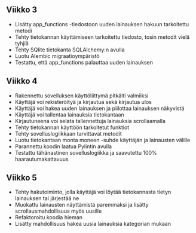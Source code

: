 ## Viikko 3

- Lisätty app_functions -tiedostoon uuden lainauksen hakuun tarkoitettu metodi
- Tehty tietokannan käyttämiseen tarkoitettu tiedosto, tosin metodit vielä tyhjiä
- Tehty SQlite tietokanta SQLAlchemy:n avulla
- Luotu Alembic migraatioympäristö
- Testattu, että app_functions palauttaa uuden lainauksen

## Viikko 4

- Rakennettu sovelluksen käyttöliittymä pitkälti valmiiksi
- Käyttäjä voi rekisteröityä ja kirjautua sekä kirjautua ulos
- Käyttäjä voi hakea uuden lainauksen ja piilottaa lainauksen näkyvistä
- Käyttäjä voi tallentaa lainauksia tietokantaan
- Kirjautuneena voi selata tallennettuja lainauksia scrollaamalla
- Tehty tietokannan käyttöön tarkoitetut funktiot
- Tehty sovelluslogiikkaan tarvittavat metodit
- Luotu tietokantaan monta moneen -suhde käyttäjän ja lainausten välille
- Parannettu koodin laatua Pylintin avulla
- Testattu tähänastinen sovelluslogiikka ja saavutettu 100% haarautumakattavuus


## Viikko 5

- Tehty hakutoiminto, jolla käyttäjä voi löytää tietokannasta tietyn lainauksen tai järjestää ne
- Muokattu lainausten näyttämistä paremmaksi ja lisätty scrollausmahdollisuus myös uusille
- Refaktoroitu koodia hieman
- Lisätty mahdollisuus hakea uusia lainauksia kategorian mukaan
